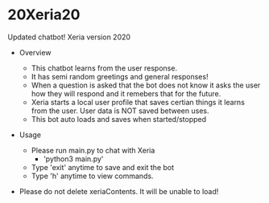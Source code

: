 # 20Xeria20
Updated chatbot! Xeria version 2020


- Overview
  - This chatbot learns from the user response.
  - It has semi random greetings and general responses!
  - When a question is asked that the bot does not know
    it asks the user how they will respond and it
    remebers that for the future.
  - Xeria starts a local user profile that saves certian
    things it learns from the user. User data is NOT
    saved between uses. 
  - This bot auto loads and saves when started/stopped
   
- Usage
  - Please run main.py to chat with Xeria
    - 'python3 main.py'
  - Type 'exit' anytime to save and exit the bot
  - Type 'h' anytime to view commands.
  
 - Please do not delete xeriaContents. It will 
  be unable to load!
